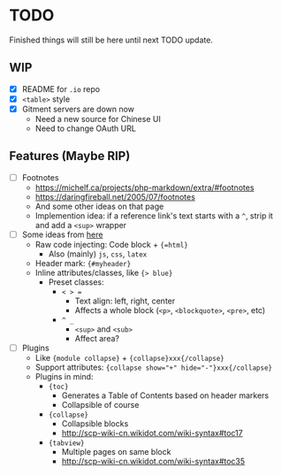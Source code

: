# TODO
Finished things will still be here until next TODO update.

## WIP
- [x] README for `.io` repo
- [x] `<table>` style
- [x] Gitment servers are down now
  - Need a new source for Chinese UI
  - Need to change OAuth URL

## Features (Maybe RIP)
- [ ] Footnotes
  - https://michelf.ca/projects/php-markdown/extra/#footnotes
  - https://daringfireball.net/2005/07/footnotes
  - And some other ideas on that page
  - Implemention idea: if a reference link's text starts with a `^`, strip it and add a `<sup>` wrapper
- [ ] Some ideas from [here][BeyondMarkdown]
  - Raw code injecting: Code block + `{=html}`
    - Also (mainly) `js`, `css`, `latex`
  - Header mark: `{#myheader}`
  - Inline attributes/classes, like `{> blue}`
    - Preset classes:
      - `< > =`
        - Text align: left, right, center
        - Affects a whole block (`<p>`, `<blockquote>`, `<pre>`, etc)
      - `^ _`
        - `<sup>` and `<sub>`
        - Affect area?
- [ ] Plugins
  - Like `{module collapse}` + `{collapse}xxx{/collapse}`
  - Support attributes: `{collapse show="+" hide="-"}xxx{/collapse}`
  - Plugins in mind:
    - `{toc}`
      - Generates a Table of Contents based on header markers
      - Collapsible of course
    - `{collapse}`
      - Collapsible blocks
      - http://scp-wiki-cn.wikidot.com/wiki-syntax#toc17
    - `{tabview}`
      - Multiple pages on same block
      - http://scp-wiki-cn.wikidot.com/wiki-syntax#toc35

[BeyondMarkdown]: https://talk.commonmark.org/t/beyond-markdown/2787

